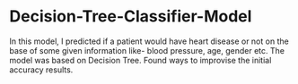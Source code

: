 # Decision-Tree-Classifier-Model
In this model, I predicted if a patient would have heart disease or not on the base of some given information like- blood pressure, age, gender etc. The model was based on Decision Tree. Found ways to improvise the initial accuracy results.
